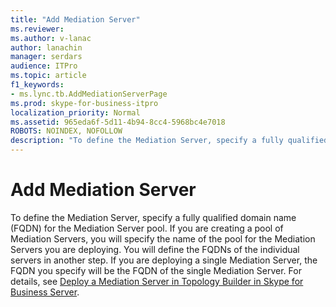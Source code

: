```yaml
---
title: "Add Mediation Server"
ms.reviewer: 
ms.author: v-lanac
author: lanachin
manager: serdars
audience: ITPro
ms.topic: article
f1_keywords:
- ms.lync.tb.AddMediationServerPage
ms.prod: skype-for-business-itpro
localization_priority: Normal
ms.assetid: 965eda6f-5d11-4b94-8cc4-5968bc4e7018
ROBOTS: NOINDEX, NOFOLLOW
description: "To define the Mediation Server, specify a fully qualified domain name (FQDN) for the Mediation Server pool. If you are creating a pool of Mediation Servers, you will specify the name of the pool for the Mediation Servers you are deploying. You will define the FQDNs of the individual servers in another step. If you are deploying a single Mediation Server, the FQDN you specify will be the FQDN of the single Mediation Server. For details, see Deploy a Mediation Server in Topology Builder in Skype for Business Server."
---
```


# Add Mediation Server
 
To define the Mediation Server, specify a fully qualified domain name (FQDN) for the Mediation Server pool. If you are creating a pool of Mediation Servers, you will specify the name of the pool for the Mediation Servers you are deploying. You will define the FQDNs of the individual servers in another step. If you are deploying a single Mediation Server, the FQDN you specify will be the FQDN of the single Mediation Server. For details, see [Deploy a Mediation Server in Topology Builder in Skype for Business Server](../../../deploy/deploy-enterprise-voice/deploy-a-mediation-server.md).
  

